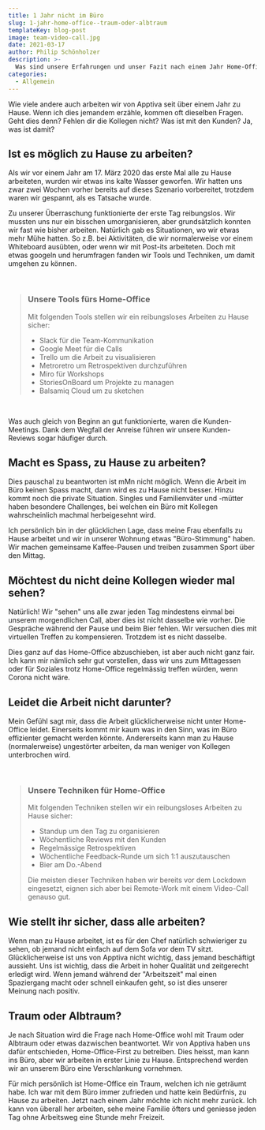 ```yaml
---
title: 1 Jahr nicht im Büro
slug: 1-jahr-home-office--traum-oder-albtraum
templateKey: blog-post
image: team-video-call.jpg
date: 2021-03-17
author: Philip Schönholzer
description: >-
  Was sind unsere Erfahrungen und unser Fazit nach einem Jahr Home-Office? Traum oder Albtraum?
categories:
  - Allgemein
---
```


Wie viele andere auch arbeiten wir von Apptiva seit über einem Jahr zu Hause. Wenn ich dies jemandem erzähle, kommen oft dieselben Fragen. Geht dies denn? Fehlen dir die Kollegen nicht? Was ist mit den Kunden? Ja, was ist damit?

## Ist es möglich zu Hause zu arbeiten?

Als wir vor einem Jahr am 17. März 2020 das erste Mal alle zu Hause arbeiteten, wurden wir etwas ins kalte Wasser geworfen. Wir hatten uns zwar zwei Wochen vorher bereits auf dieses Szenario vorbereitet, trotzdem waren wir gespannt, als es Tatsache wurde.

Zu unserer Überraschung funktionierte der erste Tag reibungslos. Wir mussten uns nur ein bisschen umorganisieren, aber grundsätzlich konnten wir fast wie bisher arbeiten. Natürlich gab es Situationen, wo wir etwas mehr Mühe hatten. So z.B. bei Aktivitäten, die wir normalerweise vor einem Whiteboard ausübten, oder wenn wir mit Post-its arbeiteten. Doch mit etwas googeln und herumfragen fanden wir Tools und Techniken, um damit umgehen zu können.

&nbsp;

> ### Unsere Tools fürs Home-Office
>
> Mit folgenden Tools stellen wir ein reibungsloses Arbeiten zu Hause sicher:
>
> - Slack für die Team-Kommunikation
> - Google Meet für die Calls
> - Trello um die Arbeit zu visualisieren
> - Metroretro um Retrospektiven durchzuführen
> - Miro für Workshops
> - StoriesOnBoard um Projekte zu managen
> - Balsamiq Cloud um zu sketchen

&nbsp;

Was auch gleich von Beginn an gut funktionierte, waren die Kunden-Meetings. Dank dem Wegfall der Anreise führen wir unsere Kunden-Reviews sogar häufiger durch.

## Macht es Spass, zu Hause zu arbeiten?

Dies pauschal zu beantworten ist mMn nicht möglich. Wenn die Arbeit im Büro keinen Spass macht, dann wird es zu Hause nicht besser. Hinzu kommt noch die private Situation. Singles und Familienväter und -mütter haben besondere Challenges, bei welchen ein Büro mit Kollegen wahrscheinlich machmal herbeigesehnt wird.

Ich persönlich bin in der glücklichen Lage, dass meine Frau ebenfalls zu Hause arbeitet und wir in unserer Wohnung etwas "Büro-Stimmung" haben. Wir machen gemeinsame Kaffee-Pausen und treiben zusammen Sport über den Mittag.

## Möchtest du nicht deine Kollegen wieder mal sehen?

Natürlich! Wir "sehen" uns alle zwar jeden Tag mindestens einmal bei unserem morgendlichen Call, aber dies ist nicht dasselbe wie vorher. Die Gespräche während der Pause und beim Bier fehlen. Wir versuchen dies mit virtuellen Treffen zu kompensieren. Trotzdem ist es nicht dasselbe.

Dies ganz auf das Home-Office abzuschieben, ist aber auch nicht ganz fair. Ich kann mir nämlich sehr gut vorstellen, dass wir uns zum Mittagessen oder für Soziales trotz Home-Office regelmässig treffen würden, wenn Corona nicht wäre.

## Leidet die Arbeit nicht darunter?

Mein Gefühl sagt mir, dass die Arbeit glücklicherweise nicht unter Home-Office leidet. Einerseits kommt mir kaum was in den Sinn, was im Büro effizienter gemacht werden könnte. Andererseits kann man zu Hause (normalerweise) ungestörter arbeiten, da man weniger von Kollegen unterbrochen wird.

&nbsp;

> ### Unsere Techniken für Home-Office
>
> Mit folgenden Techniken stellen wir ein reibungsloses Arbeiten zu Hause sicher:
>
> - Standup um den Tag zu organisieren
> - Wöchentliche Reviews mit den Kunden
> - Regelmässige Retrospektiven
> - Wöchentliche Feedback-Runde um sich 1:1 auszutauschen
> - Bier am Do.-Abend
>
> Die meisten dieser Techniken haben wir bereits vor dem Lockdown eingesetzt, eignen sich aber bei Remote-Work mit einem Video-Call genauso gut.

## Wie stellt ihr sicher, dass alle arbeiten?

Wenn man zu Hause arbeitet, ist es für den Chef natürlich schwieriger zu sehen, ob jemand nicht einfach auf dem Sofa vor dem TV sitzt. Glücklicherweise ist uns von Apptiva nicht wichtig, dass jemand beschäftigt aussieht. Uns ist wichtig, dass die Arbeit in hoher Qualität und zeitgerecht erledigt wird. Wenn jemand während der "Arbeitszeit" mal einen Spaziergang macht oder schnell einkaufen geht, so ist dies unserer Meinung nach positiv.

## Traum oder Albtraum?

Je nach Situation wird die Frage nach Home-Office wohl mit Traum oder Albtraum oder etwas dazwischen beantwortet.
Wir von Apptiva haben uns dafür entschieden, Home-Office-First zu betreiben. Dies heisst, man kann ins Büro, aber wir arbeiten in erster Linie zu Hause. Entsprechend werden wir an unserem Büro eine Verschlankung vornehmen.

Für mich persönlich ist Home-Office ein Traum, welchen ich nie geträumt habe. Ich war mit dem Büro immer zufrieden und hatte kein Bedürfnis, zu Hause zu arbeiten. Jetzt nach einem Jahr möchte ich nicht mehr zurück. Ich kann von überall her arbeiten, sehe meine Familie öfters und geniesse jeden Tag ohne Arbeitsweg eine Stunde mehr Freizeit.

